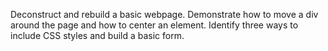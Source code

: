 Deconstruct and rebuild a basic webpage.  Demonstrate how to move a div around the page and how to center an element.  Identify three ways to include CSS styles and build a basic form.